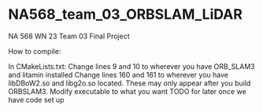 # NA568_team_03_ORBSLAM_LiDAR
NA 568 WN 23 Team 03 Final Project

How to compile:

In CMakeLists.txt:
	Change lines 9 and 10 to wherever you have ORB_SLAM3 and litamin installed
	Change lines 160 and 161 to wherever you have libDBoW2.so and libg2o.so located. These may only appear after you build ORBSLAM3.
	Modify executable to what you want TODO for later once we have code set up

